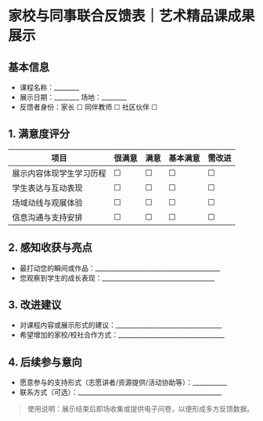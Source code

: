 # 家校与同事联合反馈表｜艺术精品课成果展示

## 基本信息
- 课程名称：________
- 展示日期：________ 场地：________
- 反馈者身份：家长 ☐  同伴教师 ☐  社区伙伴 ☐

## 1. 满意度评分
| 项目 | 很满意 | 满意 | 基本满意 | 需改进 |
| --- | --- | --- | --- | --- |
| 展示内容体现学生学习历程 | ☐ | ☐ | ☐ | ☐ |
| 学生表达与互动表现 | ☐ | ☐ | ☐ | ☐ |
| 场域动线与观展体验 | ☐ | ☐ | ☐ | ☐ |
| 信息沟通与支持安排 | ☐ | ☐ | ☐ | ☐ |

## 2. 感知收获与亮点
- 最打动您的瞬间或作品：________________________________________
- 您观察到学生的成长表现：____________________________________

## 3. 改进建议
- 对课程内容或展示形式的建议：__________________________________
- 希望增加的家校/校社合作方式：__________________________________

## 4. 后续参与意向
- 愿意参与的支持形式（志愿讲者/资源提供/活动协助等）：___________
- 联系方式（可选）：______________________________________________

> 使用说明：展示结束后即场收集或提供电子问卷，以便形成多方反馈数据。
